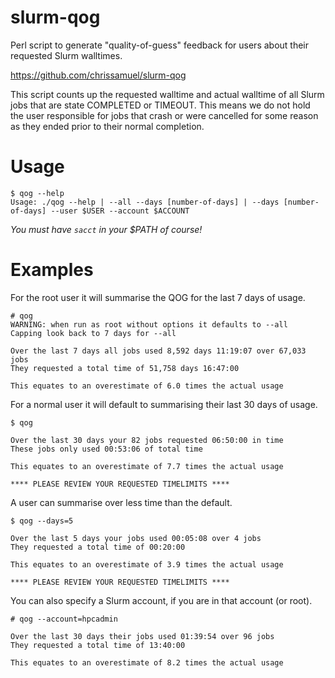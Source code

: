 # slurm-qog
Perl script to generate "quality-of-guess" feedback for users about their requested Slurm walltimes.

https://github.com/chrissamuel/slurm-qog

This script counts up the requested walltime and actual walltime of all Slurm
jobs that are state COMPLETED or TIMEOUT.  This means we do not hold the user
responsible for jobs that crash or were cancelled for some reason as they
ended prior to their normal completion.

# Usage

```
$ qog --help
Usage: ./qog --help | --all --days [number-of-days] | --days [number-of-days] --user $USER --account $ACCOUNT
```

*You must have `sacct` in your $PATH of course!*

# Examples

For the root user it will summarise the QOG for the last 7 days of usage.

```
# qog 
WARNING: when run as root without options it defaults to --all
Capping look back to 7 days for --all

Over the last 7 days all jobs used 8,592 days 11:19:07 over 67,033 jobs
They requested a total time of 51,758 days 16:47:00

This equates to an overestimate of 6.0 times the actual usage
```

For a normal user it will default to summarising their last 30 days of usage.

```
$ qog

Over the last 30 days your 82 jobs requested 06:50:00 in time
These jobs only used 00:53:06 of total time

This equates to an overestimate of 7.7 times the actual usage

**** PLEASE REVIEW YOUR REQUESTED TIMELIMITS ****

```

A user can summarise over less time than the default.

```
$ qog --days=5

Over the last 5 days your jobs used 00:05:08 over 4 jobs
They requested a total time of 00:20:00

This equates to an overestimate of 3.9 times the actual usage

**** PLEASE REVIEW YOUR REQUESTED TIMELIMITS ****

```

You can also specify a Slurm account, if you are in that account (or root).

```
# qog --account=hpcadmin

Over the last 30 days their jobs used 01:39:54 over 96 jobs
They requested a total time of 13:40:00

This equates to an overestimate of 8.2 times the actual usage

```
